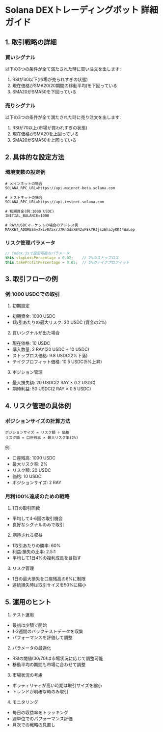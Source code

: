 # Solana DEXトレーディングボット 詳細ガイド

## 1. 取引戦略の詳細

### 買いシグナル
以下の3つの条件が全て満たされた時に買い注文を出します:
1. RSIが30以下(市場が売られすぎの状態)
2. 現在価格がSMA20(20期間の移動平均)を下回っている
3. SMA20がSMA50を下回っている

### 売りシグナル
以下の3つの条件が全て満たされた時に売り注文を出します:
1. RSIが70以上(市場が買われすぎの状態)
2. 現在価格がSMA20を上回っている
3. SMA20がSMA50を上回っている

## 2. 具体的な設定方法

### 環境変数の設定例
```env
# メインネットの場合
SOLANA_RPC_URL=https://api.mainnet-beta.solana.com

# テストネットの場合
SOLANA_RPC_URL=https://api.testnet.solana.com

# 初期資金(例:1000 USDC)
INITIAL_BALANCE=1000

# RAY/USDCマーケットの場合のアドレス例
MARKET_ADDRESS=2xiv8A5xrJ7RnGdxXB42uFEkYHJjszEhaJyKKt4WaLep
```

### リスク管理パラメータ
```javascript
// index.jsで設定可能なパラメータ
this.stopLossPercentage = 0.02;    // 2%のストップロス
this.takeProfitPercentage = 0.05;  // 5%のテイクプロフィット
```

## 3. 取引フローの例

### 例:1000 USDCでの取引

1. 初期設定
- 初期資金: 1000 USDC
- 1取引あたりの最大リスク: 20 USDC (資金の2%)

2. 買いシグナルが出た場合
- 現在価格: 10 USDC
- 購入数量: 2 RAY(20 USDC ÷ 10 USDC)
- ストップロス価格: 9.8 USDC(2%下落)
- テイクプロフィット価格: 10.5 USDC(5%上昇)

3. ポジション管理
- 最大損失額: 20 USDC(2 RAY × 0.2 USDC)
- 期待利益: 50 USDC(2 RAY × 0.5 USDC)

## 4. リスク管理の具体例

### ポジションサイズの計算方法
```
ポジションサイズ = リスク額 ÷ 価格
リスク額 = 口座残高 × 最大リスク率(2%)
```

例:
- 口座残高: 1000 USDC
- 最大リスク率: 2%
- リスク額: 20 USDC
- 価格: 10 USDC
- ポジションサイズ: 2 RAY

### 月利100%達成のための戦略

1. 1日の取引回数
- 平均して4-6回の取引機会
- 良好なシグナルのみで取引

2. 期待される収益
- 1取引あたりの勝率: 60%
- 利益:損失の比率: 2.5:1
- 平均して1日4%の複利成長を目指す

3. リスク管理
- 1日の最大損失を口座残高の6%に制限
- 連続損失時は取引サイズを50%に縮小

## 5. 運用のヒント

1. テスト運用
- 最初は少額で開始
- 1-2週間のバックテストデータを収集
- パフォーマンスを評価して調整

2. パラメータの最適化
- RSIの閾値(30/70)は市場状況に応じて調整可能
- 移動平均の期間も市場に合わせて調整

3. 市場状況の考慮
- ボラティリティが高い時期は取引サイズを縮小
- トレンドが明確な時のみ取引

4. モニタリング
- 毎日の収益率をトラッキング
- 週単位でのパフォーマンス評価
- 月次での戦略の見直し
